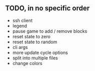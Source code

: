 ## TODO, in no specific order
- ssh client
- legend
- pause game to add / remove blocks
- reset state to zero
- reset state to random
- cli args
- more update cycle options
- split into multiple files
- change colors
